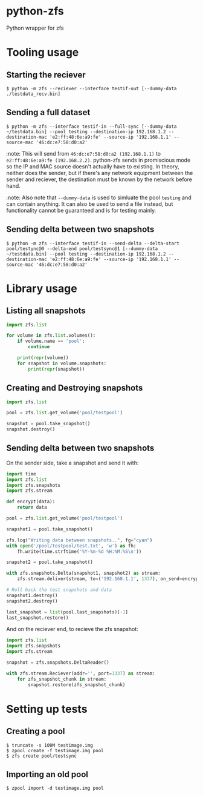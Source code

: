# python-zfs
Python wrapper for zfs

# Tooling usage

## Starting the reciever

```
$ python -m zfs --reciever --interface testif-out [--dummy-data ./testdata_recv.bin]
```

## Sending a full dataset

```
$ python -m zfs --interface testif-in --full-sync [--dummy-data ~/testdata.bin] --pool testing --destination-ip 192.168.1.2 --destination-mac 'e2:ff:48:6e:a9:fe' --source-ip '192.168.1.1' --source-mac '46:dc:e7:58:d0:a2'
```

:note: This will send from `46:dc:e7:58:d0:a2 (192.168.1.1)` to `e2:ff:48:6e:a9:fe (192.168.2.2)`.
python-zfs sends in promiscious mode so the IP and MAC source doesn't actually have to existing.
In theory, neither does the sender, but if there's any network equipment between the sender and reciever,
the destination must be known by the network before hand.

:note: Also note that `--dummy-data` is used to simluate the pool `testing` and can contain anything.
It can also be used to send a file instead, but functionality cannot be guaranteed and is for testing mainly.

## Sending delta between two snapshots

```
$ python -m zfs --interface testif-in --send-delta --delta-start pool/testync@0 --delta-end pool/testsync@1 [--dummy-data ~/testdata.bin] --pool testing --destination-ip 192.168.1.2 --destination-mac 'e2:ff:48:6e:a9:fe' --source-ip '192.168.1.1' --source-mac '46:dc:e7:58:d0:a2'
```

# Library usage

## Listing all snapshots

```python
import zfs.list

for volume in zfs.list.volumes():
	if volume.name == 'pool':
		continue

	print(repr(volume))
	for snapshot in volume.snapshots:
		print(repr(snapshot))
```

## Creating and Destroying snapshots

```python
import zfs.list

pool = zfs.list.get_volume('pool/testpool')

snapshot = pool.take_snapshot()
snapshot.destroy()
```

## Sending delta between two snapshots

On the sender side, take a snapshot and send it with:
```python
import time
import zfs.list
import zfs.snapshots
import zfs.stream

def encrypt(data):
	return data

pool = zfs.list.get_volume('pool/testpool')

snapshot1 = pool.take_snapshot()

zfs.log("Writing data between snapshots..", fg="cyan")
with open('/pool/testpool/test.txt', 'w') as fh:
	fh.write(time.strftime('%Y-%m-%d %H:%M:%S\n'))

snapshot2 = pool.take_snapshot()

with zfs.snapshots.Delta(snapshot1, snapshot2) as stream:
	zfs.stream.deliver(stream, to=('192.168.1.1', 1337), on_send=encrypt)

# Roll back the test snapshots and data
snapshot1.destroy()
snapshot2.destroy()

last_snapshot = list(pool.last_snapshots)[-1]
last_snapshot.restore()
```

And on the reciever end, to recieve the zfs snapshot:
```python
import zfs.list
import zfs.snapshots
import zfs.stream

snapshot = zfs.snapshots.DeltaReader()

with zfs.stream.Reciever(addr='', port=1337) as stream:
	for zfs_snapshot_chunk in stream:
		snapshot.restore(zfs_snapshot_chunk)
```

# Setting up tests

## Creating a pool

```
$ truncate -s 100M testimage.img
$ zpool create -f testimage.img pool
$ zfs create pool/testsync
```

## Importing an old pool

```
$ zpool import -d testimage.img pool
```
